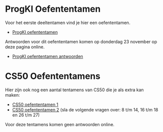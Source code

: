 # ProgKI Oefententamen

Voor het eerste deeltentamen vind je hier een oefententamen. 

* [ProgKI oefententamen](ProgKI_oefententamen_1.pdf)

Antwoorden voor dit oefententamen komen op donderdag 23 november op deze pagina online.

* [ProgKI oefententamen antwoorden](ProgKI_oefententamen_1__nakijk.pdf)

# CS50 Oefententamens

Hier zijn ook nog een aantal tentamens van CS50 die je als extra kan maken:

* [CS50 oefententamen 1](samplequiz1.pdf)
* [CS50 oefententamen 2](samplequiz2.pdf) (sla de volgende vragen over: 8 t/m 14, 16 t/m 18 en 26 t/m 27)

Voor deze tentamens komen geen antwoorden online.

<!--
## Quiz

The course has one 90-minute quiz. It is "closed-book." You may utilize during each quiz a pen or pencil, nothing else.

Unless arranged with the course's heads in advance, quizzes cannot ordinarily be taken at alternative times even if missed by accident, except in cases of medical emergency.

Anything in lectures from weeks 0 through 5 can be on the quiz. So best to review all lecture notes! But a lot more tips on studying are in this review session:

![embed](https://www.youtube.com/embed/EsitjLpe6e8)

(Ignore anything from linked lists onward!)

Finally, if in trouble on a particular topic, there is [CS50 Study](https://study.cs50.net), which has an overview of many important parts of the course and links to all relevant materials on each topic.
-->

